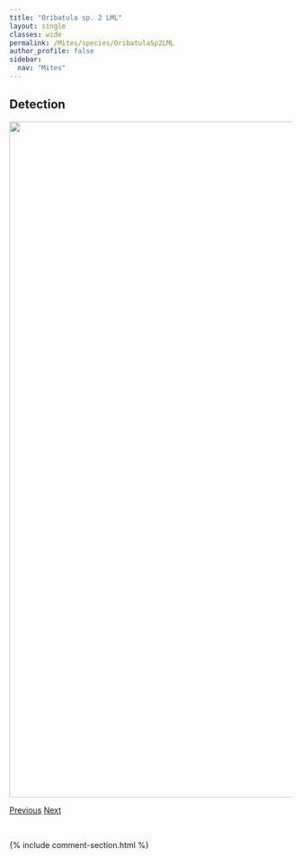 ```yaml
---
title: "Oribatula sp. 2 LML"
layout: single
classes: wide
permalink: /Mites/species/OribatulaSp2LML
author_profile: false
sidebar:
  nav: "Mites"
---
```


<h2>Detection</h2>

<a href="https://drive.google.com/uc?export=view&id=1tJZyFeEp3TFFqlNxT4hyIPiyWyJeIMD0">
<img src="https://drive.google.com/uc?export=view&id=1tJZyFeEp3TFFqlNxT4hyIPiyWyJeIMD0" height = "1200" width = "800">
</a>


<a href="/DevelopmentWebsite/Mites/species/OribatulaSp1DEW" class="pagination--pager" title="Oribatula sp. 1 DEW">Previous</a> <a href="/DevelopmentWebsite/Mites/species/OribatulaSp3LML" class="pagination--pager" title="Oribatula sp. 3 LML">Next</a>

<p>&nbsp;</p>

{% include comment-section.html %}
